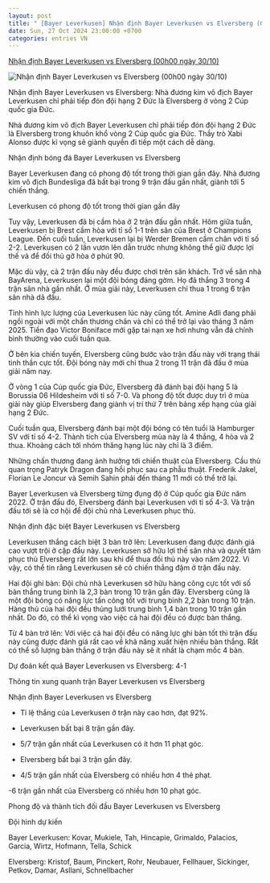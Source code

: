 ```yaml
---
layout: post
title: " [Bayer Leverkusen] Nhận định Bayer Leverkusen vs Elversberg (00h00 ngày 30/10)"
date: Sun, 27 Oct 2024 23:00:00 +0700
categories: entries VN
---
```

[Nhận định Bayer Leverkusen vs Elversberg (00h00 ngày 30/10)](https://bongda24h.vn/nhan-dinh-bong-da/nhan-dinh-bayer-leverkusen-vs-elversberg-cup-quoc-gia-duc-2024-25-344-402904.html)

![Nhận định Bayer Leverkusen vs Elversberg (00h00 ngày 30/10)](https://static.bongda24h.vn/medias/standard/2024/10/26/nhan-dinh-bong-da-du-doan-bayer-leverkusen-vs-elversberg-cup-quoc-gia-duc-hom-nay-2610183244.jpg)

Nhận định Bayer Leverkusen vs Elversberg: Nhà đương kim vô địch Bayer Leverkusen chỉ phải tiếp đón đội hạng 2 Đức là Elversberg ở vòng 2 Cúp quốc gia Đức.

Nhà đương kim vô địch Bayer Leverkusen chỉ phải tiếp đón đội hạng 2 Đức là Elversberg trong khuôn khổ vòng 2 Cúp quốc gia Đức. Thầy trò Xabi Alonso được kì vọng sẽ giành quyền đi tiếp một cách dễ dàng.

Nhận định bóng đá Bayer Leverkusen vs Elversberg

Bayer Leverkusen đang có phong độ tốt trong thời gian gần đây. Nhà đương kim vô địch Bundesliga đã bất bại trong 9 trận đấu gần nhất, giành tới 5 chiến thắng.

Leverkusen có phong độ tốt trong thời gian gần đây

Tuy vậy, Leverkusen đã bị cầm hòa ở 2 trận đấu gần nhất. Hôm giữa tuần, Leverkusen bị Brest cầm hòa với tỉ số 1-1 trên sân của Brest ở Champions League. Đến cuối tuần, Leverkusen lại bị Werder Bremen cầm chân với tỉ số 2-2. Leverkusen có 2 lần vươn lên dẫn trước nhưng không thể giữ được lợi thế và để đối thủ gỡ hòa ở phút 90.

Mặc dù vậy, cả 2 trận đấu này đều được chơi trên sân khách. Trở về sân nhà BayArena, Leverkusen lại một đội bóng đáng gờm. Họ đã thắng 3 trong 4 trận sân nhà gần nhất. Ở mùa giải này, Leverkusen chỉ thua 1 trong 6 trận sân nhà dã đấu.

Tình hình lực lượng của Leverkusen lúc này cũng tốt. Amine Adli đang phải ngồi ngoài với một chấn thương chân và chỉ có thể trở lại vào tháng 3 năm 2025. Tiền đạo Victor Boniface mới gặp tai nạn xe hơi nhưng vẫn đá chính bình thường vào cuối tuần qua.

Ở bên kia chiến tuyến, Elversberg cũng bước vào trận đấu này với trạng thái tinh thần cực tốt. Đội bóng này mới chỉ thua 2 trong 11 trận đã đấu ở mùa giải năm nay.

Ở vòng 1 của Cúp quốc gia Đức, Elversberg đã đánh bại đội hạng 5 là Borussia 06 Hildesheim với tỉ số 7-0. Và phong độ tốt được duy trì ở mùa giải này giúp Elversberg đang giành vị trí thứ 7 trên bảng xếp hạng của giải hạng 2 Đức.

Cuối tuần qua, Elversberg đánh bại một đội bóng có tên tuổi là Hamburger SV với tỉ số 4-2. Thành tích của Elversberg mùa này là 4 thắng, 4 hòa và 2 thua. Khoảng cách tới nhóm thăng hạng lúc này chỉ là 3 điểm.

Những chấn thương đang ảnh hưởng tới chiến thuật của Elversberg. Cầu thủ quan trọng Patryk Dragon đang hồi phục sau ca phẫu thuật. Frederik Jakel, Florian Le Joncur và Semih Sahin phải đến tháng 11 mới có thể trở lại.

Bayer Leverkusen và Elversberg từng đụng độ ở Cúp quốc gia Đức năm 2022. Ở trận đấu đó, Elversberg đánh bại Leverkusen với tỉ số 4-3. Và trận đấu tới sẽ là cơ hội để đội chủ nhà Leverkusen phục thù.

Nhận định đặc biệt Bayer Leverkusen vs Elversberg

Leverkusen thắng cách biệt 3 bàn trở lên: Leverkusen đang được đánh giá cao vượt trội ở cặp đấu này. Leverkusen sở hữu lợi thế sân nhà và quyết tâm phục thù Elversberg rất lớn sau khi để thua đối thủ này vào năm 2022. Vì vậy, có thể tin rằng Leverkusen sẽ có chiến thắng đậm ở trận đấu này.

Hai đội ghi bàn: Đội chủ nhà Leverkusen sở hữu hàng công cực tốt với số bàn thắng trung bình là 2,3 bàn trong 10 trận gần đây. Elversberg cũng là một đội bóng có năng lực tấn công tốt với trung bình 2,2 bàn trong 10 trận. Hàng thủ của hai đội đều thủng lưới trung bình 1,4 bàn trong 10 trận gần nhất. Do đó, có thể kì vọng vào việc cả hai đội đều có được bàn thắng.

Từ 4 bàn trở lên: Với việc cả hai đội đều có năng lực ghi bàn tốt thì trận đấu này cũng được đánh giá rất cao về khả năng xuất hiện nhiều bàn thắng. Rất có thể số lượng bàn thắng ở trận đấu này sẽ ít nhất là chạm mốc 4 bàn.

Dự đoán kết quả Bayer Leverkusen vs Elversberg: 4-1

Thông tin xung quanh trận Bayer Leverkusen vs Elversberg

Nhận định Bayer Leverkusen vs Elversberg

- Tỉ lệ thắng của Leverkusen ở trận này cao hơn, đạt 92%.

- Leverkusen bất bại 8 trận gần đây.

- 5/7 trận gần nhất của Leverkusen có ít hơn 11 phạt góc.

- Elversberg bất bại 3 trận gần đây.

- 4/5 trận gần nhất của Elversberg có nhiều hơn 4 thẻ phạt.

-6 trận gần nhất của Elversberg có nhiều hơn 10 phạt góc.

Phong độ và thành tích đối đầu Bayer Leverkusen vs Elversberg

Đội hình dự kiến

Bayer Leverkusen: Kovar, Mukiele, Tah, Hincapie, Grimaldo, Palacios, Garcia, Wirtz, Hofmann, Tella, Schick

Elversberg: Kristof, Baum, Pinckert, Rohr, Neubauer, Fellhauer, Sickinger, Petkov, Damar, Asllani, Schnellbacher

